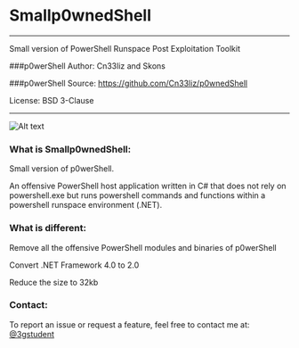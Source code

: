 # Smallp0wnedShell

---

Small version of PowerShell Runspace Post Exploitation Toolkit 

###p0werShell Author: Cn33liz and Skons

###p0werShell Source: https://github.com/Cn33liz/p0wnedShell

License: BSD 3-Clause

---

![Alt text](/p0wnedShell/Smallp0wnedShell.ico?raw=true "Smallp0wnedShell")


### What is Smallp0wnedShell:

Small version of p0werShell.

An offensive PowerShell host application written in C# that does not rely on powershell.exe but runs powershell commands and functions within a powershell runspace environment (.NET). 

### What is different:

Remove all the offensive PowerShell modules and binaries of p0werShell


Convert .NET Framework 4.0 to 2.0


Reduce the size to 32kb


### Contact:

To report an issue or request a feature, feel free to contact me at:
[@3gstudent](https://twitter.com/3gstudent)

